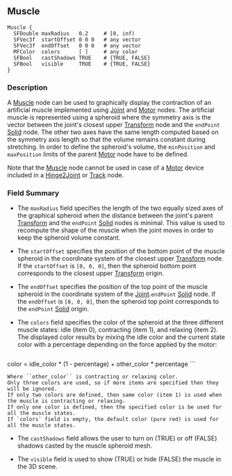 ## Muscle

```
Muscle {
  SFDouble maxRadius   0.2     # [0, inf)
  SFVec3f  startOffset 0 0 0   # any vector
  SFVec3f  endOffset   0 0 0   # any vector
  MFColor  colors      [ ]     # any color
  SFBool   castShadows TRUE    # {TRUE, FALSE}
  SFBool   visible     TRUE    # {TRUE, FALSE}
}
```

### Description

A [Muscle](#muscle) node can be used to graphically display the contraction of an artificial muscle implemented using [Joint](joint.md) and [Motor](motor.md) nodes.
The artificial muscle is represented using a spheroid where the symmetry axis is the vector between the joint's closest upper [Transform](transform.md) node and the `endPoint` [Solid](solid.md) node.
The other two axes have the same length computed based on the symmetry axis length so that the volume remains constant during stretching.
In order to define the spheroid's volume, the `minPosition` and `maxPosition` limits of the parent [Motor](motor.md) node have to be defined.

Note that the [Muscle](#muscle) node cannot be used in case of a [Motor](motor.md) device included in a [Hinge2Joint](hinge2joint.md) or [Track](track.md) node.

### Field Summary

- The `maxRadius` field specifies the length of the two equally sized axes of the graphical spheroid when the distance between the joint's parent [Transform](transform.md) and the `endPoint` [Solid](solid.md) nodes is minimal.
This value is used to recompute the shape of the muscle when the joint moves in order to keep the spheroid volume constant.

- The `startOffset` specifies the position of the bottom point of the muscle spheroid in the coordinate system of the closest upper [Transform](transform.md) node.
If the `startOffset` is `[0, 0, 0]`, then the spheroid bottom point corresponds to the closest upper [Transform](transform.md) origin.

- The `endOffset` specifies the position of the top point of the muscle spheroid in the coordinate system of the [Joint](joint.md).`endPoint` [Solid](solid.md) node.
If the `endOffset` is `[0, 0, 0]`, then the spheroid top point corresponds to the `endPoint` [Solid](solid.md) origin.

- The `colors` field specifies the color of the spheroid at the three different muscle states: idle (item 0), contracting (item 1), and relaxing (item 2).
The displayed color results by mixing the idle color and the current state color with a percentage depending on the force applied by the motor:

    ```
color = idle_color * (1 - percentage) + other_color * percentage
    ```

    Where ``other_color`` is contracting or relaxing color.
    Only three colors are used, so if more items are specified then they will be ignored.
    If only two colors are defined, then same color (item 1) is used when the muscle is contracting or relaxing.
    If only one color is defined, then the specified color is be used for all the muscle states.
    If `colors` field is empty, the default color (pure red) is used for all the muscle states.

- The `castShadows` field allows the user to turn on (TRUE) or off (FALSE) shadows casted by the muscle spheroid mesh.

- The `visible` field is used to show (TRUE) or hide (FALSE) the muscle in the 3D scene.
